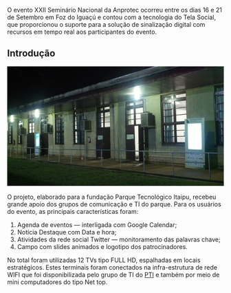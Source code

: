 O evento XXII Seminário Nacional da Anprotec ocorreu entre os dias 16 e 21 de Setembro em Foz do Iguaçú e contou com a tecnologia do Tela Social, que proporcionou o suporte para a solução de sinalização digital com recursos em tempo real aos participantes do evento. 

## Introdução

![Visão geral de telas de sinalização digital em ambiente do evento Seminário Nacional Anprotec](sinalizacao-digital-geral-pti.jpg)

O projeto, elaborado para a fundação Parque Tecnológico Itaipu, recebeu grande apoio dos grupos de comunicação e TI do parque. Para os usuários do evento, as principais características foram: 

1. Agenda de eventos — interligada com Google Calendar;
2. Notícia Destaque com Data e hora; 
3. Atividades da rede social Twitter — monitoramento das palavras chave; 
4. Campo com slides animados e logotipo dos patrocinadores.

No total foram utilizadas 12 TVs tipo FULL HD, espalhadas em locais estratégicos. Estes terminais foram conectados na infra-estrutura de rede WIFI que foi disponibilizada pelo grupo de TI do [PTI](http://www.pti.org.br) e também por meio de mini computadores do tipo Net top.






